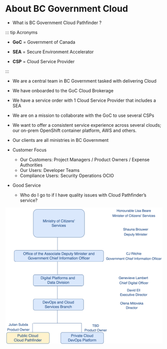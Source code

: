 # About BC Government Cloud
* What is BC Government Cloud Pathfinder ?

::: tip Acronyms

- **GoC** = Government of Canada 

- **SEA** = Secure Environment Accelerator

- **CSP** = Cloud Service Provider

:::


* We are a central team in BC Government tasked with delivering Cloud
* We have onboarded to the GoC Cloud Brokerage
* We have a service order with 1 Cloud Service Provider that includes a SEA
* We are on a mission to collaborate with the GoC to use several CSPs
* We want to offer a consistent service experience across several clouds; our on-prem OpenShift container platform, AWS and others.
* Our clients are all ministries in BC Government

* Customer Focus

    * Our Customers: Project Managers / Product Owners / Expense Authorities
    * Our Users: Developer Teams
    * Compliance Users: Security Operations OCIO

* Good Service
    * Who do I go to if I have quality issues with Cloud Pathfinder’s service?
    
![organization ladder](./images/org_landscape.png)

